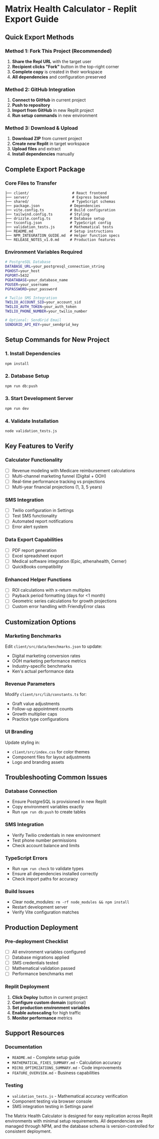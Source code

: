 # Matrix Health Calculator - Replit Export Guide

## Quick Export Methods

### Method 1: Fork This Project (Recommended)
1. **Share the Repl URL** with the target user
2. **Recipient clicks "Fork"** button in the top-right corner
3. **Complete copy** is created in their workspace
4. **All dependencies** and configuration preserved

### Method 2: GitHub Integration
1. **Connect to GitHub** in current project
2. **Push to repository** 
3. **Import from GitHub** in new Replit project
4. **Run setup commands** in new environment

### Method 3: Download & Upload
1. **Download ZIP** from current project
2. **Create new Replit** in target workspace
3. **Upload files** and extract
4. **Install dependencies** manually

## Complete Export Package

### Core Files to Transfer
```
├── client/                    # React frontend
├── server/                    # Express backend  
├── shared/                    # TypeScript schemas
├── package.json              # Dependencies
├── vite.config.ts            # Build configuration
├── tailwind.config.ts        # Styling
├── drizzle.config.ts         # Database setup
├── tsconfig.json             # TypeScript config
├── validation_tests.js       # Mathematical tests
├── README.md                 # Setup instructions
├── NPM_INTEGRATION_GUIDE.md  # Helper function specs
└── RELEASE_NOTES_v1.0.md     # Production features
```

### Environment Variables Required
```bash
# PostgreSQL Database
DATABASE_URL=your_postgresql_connection_string
PGHOST=your_host
PGPORT=5432
PGDATABASE=your_database_name
PGUSER=your_username
PGPASSWORD=your_password

# Twilio SMS Integration
TWILIO_ACCOUNT_SID=your_account_sid
TWILIO_AUTH_TOKEN=your_auth_token
TWILIO_PHONE_NUMBER=your_twilio_number

# Optional: SendGrid Email
SENDGRID_API_KEY=your_sendgrid_key
```

## Setup Commands for New Project

### 1. Install Dependencies
```bash
npm install
```

### 2. Database Setup
```bash
npm run db:push
```

### 3. Start Development Server
```bash
npm run dev
```

### 4. Validate Installation
```bash
node validation_tests.js
```

## Key Features to Verify

### Calculator Functionality
- [ ] Revenue modeling with Medicare reimbursement calculations
- [ ] Multi-channel marketing funnel (Digital + OOH)
- [ ] Real-time performance tracking vs projections
- [ ] Multi-year financial projections (1, 3, 5 years)

### SMS Integration
- [ ] Twilio configuration in Settings
- [ ] Test SMS functionality
- [ ] Automated report notifications
- [ ] Error alert system

### Data Export Capabilities
- [ ] PDF report generation
- [ ] Excel spreadsheet export
- [ ] Medical software integration (Epic, athenahealth, Cerner)
- [ ] QuickBooks compatibility

### Enhanced Helper Functions
- [ ] ROI calculations with x-return multiples
- [ ] Payback period formatting (days for <1 month)
- [ ] Geometric series calculations for growth projections
- [ ] Custom error handling with FriendlyError class

## Customization Options

### Marketing Benchmarks
Edit `client/src/data/benchmarks.json` to update:
- Digital marketing conversion rates
- OOH marketing performance metrics
- Industry-specific benchmarks
- Ken's actual performance data

### Revenue Parameters
Modify `client/src/lib/constants.ts` for:
- Graft value adjustments
- Follow-up appointment counts
- Growth multiplier caps
- Practice type configurations

### UI Branding
Update styling in:
- `client/src/index.css` for color themes
- Component files for layout adjustments
- Logo and branding assets

## Troubleshooting Common Issues

### Database Connection
- Ensure PostgreSQL is provisioned in new Replit
- Copy environment variables exactly
- Run `npm run db:push` to create tables

### SMS Integration
- Verify Twilio credentials in new environment
- Test phone number permissions
- Check account balance and limits

### TypeScript Errors
- Run `npm run check` to validate types
- Ensure all dependencies installed correctly
- Check import paths for accuracy

### Build Issues
- Clear node_modules: `rm -rf node_modules && npm install`
- Restart development server
- Verify Vite configuration matches

## Production Deployment

### Pre-deployment Checklist
- [ ] All environment variables configured
- [ ] Database migrations applied
- [ ] SMS credentials tested
- [ ] Mathematical validation passed
- [ ] Performance benchmarks met

### Replit Deployment
1. **Click Deploy** button in current project
2. **Configure custom domain** (optional)
3. **Set production environment variables**
4. **Enable autoscaling** for high traffic
5. **Monitor performance** metrics

## Support Resources

### Documentation
- `README.md` - Complete setup guide
- `MATHEMATICAL_FIXES_SUMMARY.md` - Calculation accuracy
- `MICRO_OPTIMIZATIONS_SUMMARY.md` - Code improvements
- `FEATURE_OVERVIEW.md` - Business capabilities

### Testing
- `validation_tests.js` - Mathematical accuracy verification
- Component testing via browser console
- SMS integration testing in Settings panel

The Matrix Health Calculator is designed for easy replication across Replit environments with minimal setup requirements. All dependencies are managed through NPM, and the database schema is version-controlled for consistent deployment.